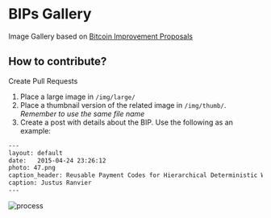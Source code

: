 BIPs Gallery
=========

Image Gallery based on [Bitcoin Improvement Proposals](https://github.com/bitcoin/bips)

## How to contribute?

Create Pull Requests

1. Place a large image in `/img/large/`
2. Place a thumbnail version of the related image in `/img/thumb/`. _Remember to use the same file name_
3. Create a post with details about the BIP. Use the following as an example:
```txt
---
layout: default
date:   2015-04-24 23:26:12
photo: 47.png
caption_header: Reusable Payment Codes for Hierarchical Deterministic Wallets
caption: Justus Ranvier
---
```


![process](https://github.com/bitcoin/bips/blob/master/bip-0002/process.png?raw=true)
